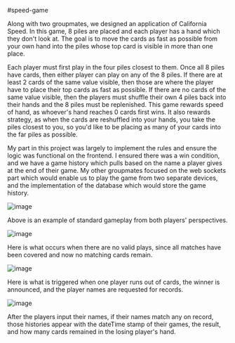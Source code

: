 #speed-game

Along with two groupmates, we designed an application of California Speed. In this game, 8 piles are placed and each player has a hand which they don't look at. The goal is to move the cards as fast as possible from your own hand into the piles whose top card is visible in more than one place. 

Each player must first play in the four piles closest to them. Once all 8 piles have cards, then either player can play on any of the 8 piles. If there are at least 2 cards of the same value visible, then those are where the player have to place their top cards as fast as possible. If there are no cards of the same value visible, then the players must shuffle their own 4 piles back into their hands and the 8 piles must be replenished. This game rewards speed of hand, as whoever's hand reaches 0 cards first wins. It also rewards strategy, as when the cards are reshuffled into your hands, you take the piles closest to you, so you'd like to be placing as many of your cards into the far piles as possible.

My part in this project was largely to implement the rules and ensure the logic was functional on the frontend. I ensured there was a win condition, and we have a game history which pulls based on the name a player gives at the end of their game. My other groupmates focused on the web sockets part which would enable us to play the game from two separate devices, and the implementation of the database which would store the game history.

![image](https://github.com/KobyBy/github-portfolio/assets/112783034/aacc2386-d569-42a7-ac50-5b843eba6a01)

Above is an example of standard gameplay from both players' perspectives.

![image](https://github.com/KobyBy/github-portfolio/assets/112783034/1f506cee-1290-46c8-b529-b1ce217f7c2a)

Here is what occurs when there are no valid plays, since all matches have been covered and now no matching cards remain.

![image](https://github.com/KobyBy/github-portfolio/assets/112783034/b4cb4bf0-69aa-47f2-ad3a-5c141d58c20f)

Here is what is triggered when one player runs out of cards, the winner is announced, and the player names are requested for records.

![image](https://github.com/KobyBy/github-portfolio/assets/112783034/de4a6720-109f-430d-8a41-2f8172d14ef1)

After the players input their names, if their names match any on record, those histories appear with the dateTime stamp of their games, the result, and how many cards remained in the losing player's hand.
